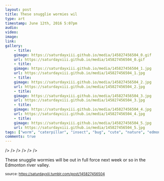 ```yaml
---
layout: post
title: These snugglie wormies wil
type: art
timestamp: June 12th, 2016 5:07pm
audio: 
video: 
image: 
link: 
gallery:
	- title: 
	gimage: https://saturdayxiii.github.io/media/145827456504_0.gif
	url: https://saturdayxiii.github.io/media/145827456504_0.gif
	- title: 
	gimage: https://saturdayxiii.github.io/media/145827456504_1.jpg
	url: https://saturdayxiii.github.io/media/145827456504_1.jpg
	- title: 
	gimage: https://saturdayxiii.github.io/media/145827456504_2.jpg
	url: https://saturdayxiii.github.io/media/145827456504_2.jpg
	- title: 
	gimage: https://saturdayxiii.github.io/media/145827456504_3.jpg
	url: https://saturdayxiii.github.io/media/145827456504_3.jpg
	- title: 
	gimage: https://saturdayxiii.github.io/media/145827456504_4.jpg
	url: https://saturdayxiii.github.io/media/145827456504_4.jpg
	- title: 
	gimage: https://saturdayxiii.github.io/media/145827456504_5.jpg
	url: https://saturdayxiii.github.io/media/145827456504_5.jpg
tags: ["worm", "caterpillar", "insect", "bug", "cute", "nature", "edmonton", "summer", "larva", "photography", "art"]
comments: true
---
```


 />
 />
 />
 />
 />
 />
        
These snugglie wormies will be out in full force next week or so in the Edmonton river valley.
 
  
<small>source: https://saturdayxiii.tumblr.com/post/145827456504</small>